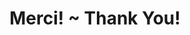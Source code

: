 ---
title: "Merci! ~ Thank You!"
description: "Merci. Nous avons recu votre message."
layout: thank-you
slug: thank-you
cta: "Return Home"
hidden: true
---